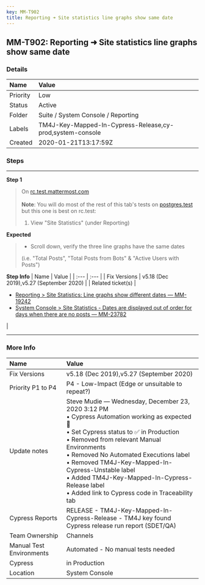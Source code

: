 ```yaml
---
key: MM-T902
title: Reporting ➜ Site statistics line graphs show same date
---
```


## MM-T902: Reporting ➜ Site statistics line graphs show same date

### Details

| Name     | Value                                                     |
| :------- | :-------------------------------------------------------- |
| Priority | Low                                                       |
| Status   | Active                                                    |
| Folder   | Suite / System Console / Reporting                        |
| Labels   | TM4J-Key-Mapped-In-Cypress-Release,cy-prod,system-console |
| Created  | 2020-01-21T13:17:59Z                                      |

### Steps

<hr/>

**Step 1**

> <article>On <a href="https://rc.test.mattermost.com/">rc.test.mattermost.com</a><br><br><strong>Note</strong>: You will do most of the rest of this tab's tests on <a href="https://postgres.test.mattermost.com" rel="noopener noreferrer" target="_blank">postgres.test</a> but this one is best on rc.test:<br><ol><li>View "Site Statistics" (under Reporting)</li></ol></article>

**Expected**

> <article><ul><li>Scroll down, verify the three line graphs have the same dates</li></ul>(i.e. "Total Posts", "Total Posts from Bots" &amp; "Active Users with Posts")</article>

**Step Info**
| Name | Value |
| :--- | :--- |
| Fix Versions | v5.18 (Dec 2019),v5.27 (September 2020) |
| Related ticket(s) | <ul><li><a href="http://19https%3A//mattermost.atlassian.net/browse/MM-242" rel="noopener noreferrer" target="_blank">Reporting &gt; Site Statistics: Line graphs show different dates — MM-19242</a></li><li><a href="https://mattermost.atlassian.net/browse/MM-23782">System Console &gt; Site Statistics - Dates are displayed out of order for days when there are no posts — MM-23782</a></li></ul> |

<hr/>

### More Info

| Name                     | Value                                                                                                                                                                                                                                                                                                                                                                                                |
| :----------------------- | :--------------------------------------------------------------------------------------------------------------------------------------------------------------------------------------------------------------------------------------------------------------------------------------------------------------------------------------------------------------------------------------------------- |
| Fix Versions             | v5.18 (Dec 2019),v5.27 (September 2020)                                                                                                                                                                                                                                                                                                                                                              |
| Priority P1 to P4        | P4 - Low-Impact (Edge or unsuitable to repeat?)                                                                                                                                                                                                                                                                                                                                                      |
| Update notes             | Steve Mudie — Wednesday, December 23, 2020 3:12 PM<br>• Cypress Automation working as expected 🎉<br>• Set Cypress status to ✅ in Production<br>• Removed from relevant Manual Environments<br>• Removed No Automated Executions label<br>• Removed TM4J-Key-Mapped-In-Cypress-Unstable label<br>• Added TM4J-Key-Mapped-In-Cypress-Release label<br>• Added link to Cypress code in Traceability tab |
| Cypress Reports          | RELEASE - TM4J-Key-Mapped-In-Cypress-Release - TM4J key found Cypress release run report (SDET/QA)                                                                                                                                                                                                                                                                                                   |
| Team Ownership           | Channels                                                                                                                                                                                                                                                                                                                                                                                             |
| Manual Test Environments | Automated - No manual tests needed                                                                                                                                                                                                                                                                                                                                                                   |
| Cypress                  | in Production                                                                                                                                                                                                                                                                                                                                                                                        |
| Location                 | System Console                                                                                                                                                                                                                                                                                                                                                                                       |
